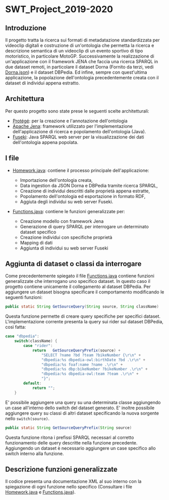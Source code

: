 # SWT_Project_2019-2020
## Introduzione
Il progetto tratta la ricerca sui formati di metadatazione standardizzata per videoclip digitali e costruzione di un'ontologia che permetta la ricerca e descrizione semantica di un videoclip di un evento sportivo di tipo motoristico, in particolare MotoGP. Successivamente la realizzazione di un'applicazione con il framework JENA che faccia una ricerca SPARQL in due dataset remoti, in particolare il dataset Dorna (Fornito da terzi, vedi [Dorna.json](https://github.com/ponassi/SWT_Project_2019-2020/blob/master/Dorna.json)) e il dataset DBPedia. Ed infine, sempre con quest'ultima applicazione, la popolazione dell'ontologia precedentemente creata con il dataset di individui appena estratto.

## Architettura
Per questo progetto sono state prese le seguenti scelte architetturali:
- [Protégé](https://protege.stanford.edu/): per la creazione e l'annotazione dell'ontologia
- [Apache Jena](https://jena.apache.org/): framework utilizzato per l'implementazione dell'applicazione di ricerca e popolamento dell'ontologia (Java).
- [Fuseki](https://jena.apache.org/documentation/fuseki2/): Java SPARQL web server per la visualizzazione dei dati dell'ontologia appena popolata.

## I file
- [Homework.java](https://github.com/ponassi/SWT_Project_2019-2020/blob/master/Homework.java): contiene il processo principale dell'applicazione:
  - Importazione dell'ontologia creata,
  - Data ingestion da JSON Dorna e DBPedia tramite ricerca SPARQL,
  - Creazione di individui descritti dalle proprietà appena estratte,
  - Popolamento dell'ontologia ed esportazione in formato RDF,
  - Aggiuta degli individui su web server Fuseki.

- [Functions.java](https://github.com/ponassi/SWT_Project_2019-2020/blob/master/Functions.java): contiene le funzioni generalizzate per:
  - Creazione modello con framework Jena
  - Generazione di query SPARQL per interrogare un determinato dataset specifico
  - Creazione individui con specifiche proprietà
  - Mapping di dati
  - Aggiunta di individui su web server Fuseki

## Aggiunta di dataset o classi da interrogare
Come precedentemente spiegato il file [Functions.java](https://github.com/ponassi/SWT_Project_2019-2020/blob/master/Functions.java) contiene funzioni generalizzate che interrogano uno specifico dataset. In questo caso il progetto contiene unicamente il collegamento al dataset DBPedia. Per aggiungere un dataset bisogna specificare il comportamento modificando le seguenti funzioni:
```java
public static String GetSourceQuery(String source, String className)
```
Questa funzione permette di creare query specifiche per specifici dataset. L'implementazione corrente presenta la query sui rider sul dataset DBPedia, così fatta:
```java
case "dbpedia":
	switch(className) {
		case "rider":
			return 	 GetSourceQueryPrefix(source) + 
				"SELECT ?name ?bd ?team ?bikeNumber {\r\n" + 
				"dbpedia:%s dbpedia-owl:birthDate ?bd .\r\n" + 
				"dbpedia:%s foaf:name ?name .\r\n" +
				"dbpedia:%s dbp:bikeNumber ?bikeNumber .\r\n" +
				"dbpedia:%s dbpedia-owl:team ?team .\r\n" +
				"}";
		default:
			return "";
	}
```
E' possibile aggiungere una query su una determinata classe aggiungendo un case all'interno dello switch del dataset generato. E' inoltre possibile aggiungere query su classi di altri dataset specificando la nuova sorgente nello ```switch(source)```.
```java
public static String GetSourceQueryPrefix(String source)
```
Questa funzione ritona i prefissi SPARQL necessari al corretto funzionamento delle query descritte nella funzione precedente. Aggiungendo un dataset è necessario aggiungere un case specifico allo switch interno alla funzione.

## Descrizione funzioni generalizzate
Il codice presenta una documentazione XML al suo interno con la spiegazione di ogni funzione nello specifico (Consultare i file [Homework.java](https://github.com/ponassi/SWT_Project_2019-2020/blob/master/Homework.java) e [Functions.java](https://github.com/ponassi/SWT_Project_2019-2020/blob/master/Functions.java)).
